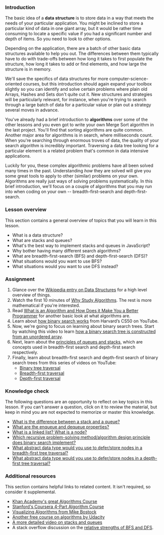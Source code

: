 ### Introduction

The basic idea of a **data structure** is to store data in a way that meets the needs of your particular application. You might be inclined to store a particular kind of data in one giant array, but it would be rather time consuming to locate a specific value if you had a significant number and depth of items. So you need to look to other options.

Depending on the application, there are a batch of other basic data structures available to help you out. The differences between them typically have to do with trade-offs between how long it takes to first populate the structure, how long it takes to add or find elements, and how large the structure is in memory.

We'll save the specifics of data structures for more computer-science-oriented courses, but this introduction should again expand your toolbox slightly so you can identify and solve certain problems where plain old Arrays, Hashes and Sets don't quite cut it. New structures and strategies will be particularly relevant, for instance, when you're trying to search through a large batch of data for a particular value or plan out a strategy several moves in advance.

You've already had a brief introduction to **algorithms** over some of the other lessons and you even got to write your own Merge Sort algorithm in the last project. You'll find that sorting algorithms are quite common. Another major area for algorithms is in search, where milliseconds count. When you're searching through enormous troves of data, the quality of your search algorithm is incredibly important. Traversing a data tree looking for a particular element is a related problem that's common in data intensive applications.

Luckily for you, these complex algorithmic problems have all been solved many times in the past. Understanding *how* they are solved will give you some great tools to apply to other (similar) problems on your own. Algorithms are really just ways of solving problems systematically. In this brief introduction, we'll focus on a couple of algorithms that you may run into when coding on your own -- breadth-first-search and depth-first-search.

### Lesson overview

This section contains a general overview of topics that you will learn in this lesson.

- What is a data structure?
- What are stacks and queues?
- What's the best way to implement stacks and queues in JavaScript?
- Why bother having many different search algorithms?
- What are breadth-first-search (BFS) and depth-first-search (DFS)?
- What situations would you want to use BFS?
- What situations would you want to use DFS instead?

### Assignment

<div class="lesson-content__panel" markdown="1">

  1. Glance over the [Wikipedia entry on Data Structures](http://en.wikipedia.org/wiki/Data_structure) for a high level overview of things.
  1. Watch the first 10 minutes of [Why Study Algorithms](https://www.youtube.com/watch?v=u2TwK3fED8A). The rest is more mathematical if you're interested.
  1. Read [What is an Algorithm and How Does it Make You a Better Programmer](https://web.archive.org/web/20231223233808/http://blog.thefirehoseproject.com/posts/what-is-an-algorithm/) for another basic look at what algorithms are.
  1. Learn about [how binary search works](https://www.youtube.com/watch?v=DSffdCT5Cx4) from Harvard’s CS50 on YouTube.
  1. Now, we're going to focus on learning about binary search trees.  Start by watching this video to learn [how a binary search tree is constructed from an unordered array](https://www.youtube.com/watch?v=FvdPo8PBQtc).
  1. Next, learn about the [principles of queues and stacks](https://www.youtube.com/watch?v=6QS_Cup1YoI), which are concepts used in breadth-first search and depth-first search respectively.
  1. Finally, learn about breadth-first search and depth-first search of binary search trees from this series of videos on YouTube:
     - [Binary tree traversal](https://www.youtube.com/watch?v=9RHO6jU--GU)
     - [Breadth-first traversal](https://www.youtube.com/watch?v=86g8jAQug04)
     - [Depth-first traversal](https://www.youtube.com/watch?v=gm8DUJJhmY4)

</div>

### Knowledge check

The following questions are an opportunity to reflect on key topics in this lesson. If you can't answer a question, click on it to review the material, but keep in mind you are not expected to memorize or master this knowledge.

- [What is the difference between a stack and a queue?](https://www.youtube.com/watch?v=6QS_Cup1YoI)
- [What are the enqueue and dequeue properties?](https://web.archive.org/web/20231223233808/http://blog.thefirehoseproject.com/posts/what-is-an-algorithm/)
- [What is a linked list? What is a node?](https://en.wikipedia.org/wiki/Data_structure#Examples)
- [Which recursive problem-solving method/algorithm design principle does binary search implement?](https://youtu.be/T98PIp4omUA?t=20)
- [What abstract data type would you use to defer/store nodes in a breadth-first tree traversal?](https://youtu.be/86g8jAQug04?t=103)
- [What abstract data type would you use to defer/store nodes in a depth-first tree traversal?](https://youtu.be/gm8DUJJhmY4?t=499)

### Additional resources

This section contains helpful links to related content. It isn't required, so consider it supplemental.

- [Khan Academy's great Algorithms Course](https://www.khanacademy.org/computing/computer-science/algorithms)
- [Stanford's Coursera 4-Part Algorithm Course](https://www.coursera.org/specializations/algorithms)
- [Visualizing Algorithms from Mike Bostock](http://bost.ocks.org/mike/algorithms/)
- [Another free course on algorithms by Udacity](https://www.udacity.com/course/intro-to-algorithms--cs215)
- [A more detailed video on stacks and queues](https://www.youtube.com/watch?v=idrrIMXXeHM)
- A stack overflow discussion on the [relative strengths of BFS and DFS](https://stackoverflow.com/questions/3332947/what-are-the-practical-factors-to-consider-when-choosing-between-depth-first-sea).

